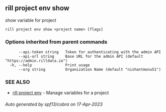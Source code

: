 ## rill project env show

show variable for project

```
rill project env show <project name> [flags]
```

### Options inherited from parent commands

```
      --api-token string   Token for authenticating with the admin API
      --api-url string     Base URL for the admin API (default "https://admin.rilldata.io")
  -h, --help               Print usage
      --org string         Organization Name (default "nishantmonu51")
```

### SEE ALSO

* [rill project env](rill_project_env.md)	 - Manage variables for a project

###### Auto generated by spf13/cobra on 17-Apr-2023
